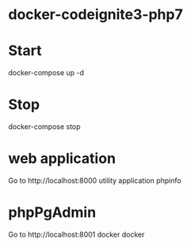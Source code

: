 # docker-codeignite3-php7

# Start
docker-compose up -d

# Stop
docker-compose stop

# web application
Go to http://localhost:8000
utility application
phpinfo

# phpPgAdmin
Go to http://localhost:8001
docker
docker
